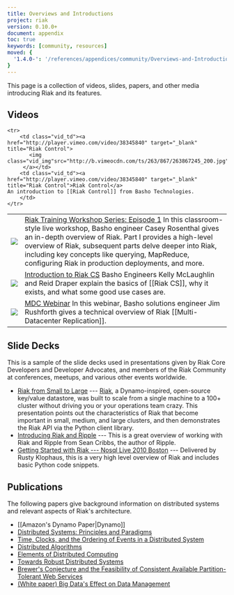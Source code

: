 ```yaml
---
title: Overviews and Introductions
project: riak
version: 0.10.0+
document: appendix
toc: true
keywords: [community, resources]
moved: {
  '1.4.0-': '/references/appendices/community/Overviews-and-Introductions'
}
---
```


This page is a collection of videos, slides, papers, and other media introducing Riak and its features.  

## Videos

<table class="vid_table">
	<tr>
        <td class="vid_td"><a href="http://player.vimeo.com/video/43433336" target="_blank" title="Riak Training Workshop Series: Episode 1 ">
		   <img class="vid_img"src="http://b.vimeocdn.com/ts/301/521/301521206_200.jpg"/>
		 </a></td>
        <td class="vid_td"><a href="http://player.vimeo.com/video/43433336" target="_blank" title="Riak Training Workshop Series: Episode 1">Riak Training Workshop Series: Episode 1</a>
	In this classroom-style live workshop, Basho engineer Casey Rosenthal gives an in-depth overview of Riak. Part I provides a high-level overview of Riak, subsequent parts delve deeper into Riak, including key concepts like querying, MapReduce, configuring Riak in production deployments, and more.
		</td>	    
	</tr>
	<tr>
		<td class="vid_td"><a href="http://player.vimeo.com/video/40436173" target="_blank" title="Introduction to Riak CS">
		   <img class="vid_img"src="http://b.vimeocdn.com/ts/279/390/279390748_200.jpg"/>
		 </a></td>
        <td class="vid_td"><a href="http://player.vimeo.com/video/40436173" target="_blank" title="Introduction to Riak CS">Introduction to Riak CS</a>
			Basho Engineers Kelly McLaughlin and Reid Draper explain the basics of [[Riak CS]], why it exists, and what some good use cases are. 
		</td>
	</tr>
	<tr>
        <td class="vid_td"><a href="http://player.vimeo.com/video/43235103" target="_blank" title="MDC Webinar">
		   <img class="vid_img"src="http://b.vimeocdn.com/ts/300/116/300116740_200.jpg"/>
		 </a></td>
        <td class="vid_td"><a href="http://player.vimeo.com/video/43235103" target="_blank" title="MDC Webinar">MDC Webinar</a>  
	In this webinar, Basho solutions engineer Jim Rushforth gives a technical overview of Riak [[Multi-Datacenter Replication]].
		</td>	    
	</tr>
	
	<tr>
        <td class="vid_td"><a href="http://player.vimeo.com/video/38345840" target="_blank" title="Riak Control">
		   <img class="vid_img"src="http://b.vimeocdn.com/ts/263/867/263867245_200.jpg"/>
		 </a></td>
        <td class="vid_td"><a href="http://player.vimeo.com/video/38345840" target="_blank" title="Riak Control">Riak Control</a>
	An introduction to [[Riak Control]] from Basho Technologies. 
		</td>	    
	</tr>		
	    			
</table>

## Slide Decks

This is a sample of the slide decks used in presentations given by Riak Core Developers and Developer Advocates, and members of the Riak Community at conferences, meetups, and various other events worldwide.

* [Riak from Small to Large](http://www.slideshare.net/rklophaus/riak-from-small-to-large) --- [Riak](http://basho.com), a Dynamo-inspired, open-source key/value datastore, was built to scale from a single machine to a 100+ cluster without driving you or your operations team crazy. This presentation points out the characteristics of Riak that become important in small, medium, and large clusters, and then demonstrates the Riak API via the Python client library.
* [Introducing Riak and Ripple](http://www.slideshare.net/seancribbs/introducing-riak-and-ripple) --- This is a great overview of working with Riak and Ripple from Sean Cribbs, the author of Ripple.
* [Getting Started with Riak --- Nosql Live 2010 Boston](http://www.slideshare.net/rklophaus/getting-started-with-riak-nosql-live-2010-boston) --- Delivered by Rusty Klophaus, this is a very high level overview of Riak and includes basic Python code snippets.


## Publications

The following papers give background information on distributed systems and relevant aspects of Riak's architecture.

* [[Amazon's Dynamo Paper|Dynamo]]
* [Distributed Systems: Principles and Paradigms](http://www.amazon.com/Distributed-Systems-Principles-Andrew-Tanenbaum/dp/0130888931)
* [Time, Clocks, and the Ordering of Events in a Distributed System](http://citeseerx.ist.psu.edu/viewdoc/summary?doi=10.1.1.142.3682)
* [Distributed Algorithms](http://www.amazon.com/Distributed-Algorithms-Kaufmann-Management-Systems/dp/1558603484ref=sr_1_1?ie=UTF8&s=books&qid=1273371587&sr=1-1)
* [Elements of Distributed Computing](http://www.amazon.com/Elements-Distributed-Computing-Vijay-Garg/dp/0471036005/ref=pd_bxgy_b_img_c)
* [Towards Robust Distributed Systems](http://www.cs.berkeley.edu/~brewer/cs262b-2004/PODC-keynote.pdf)
* [Brewer's Conjecture and the Feasibility of Consistent Available Partition-Tolerant Web Services](http://citeseerx.ist.psu.edu/viewdoc/summary?doi=10.1.1.20.1495)
* [(White paper) Big Data's Effect on Data Management](http://info.basho.com/DataWP.html)

